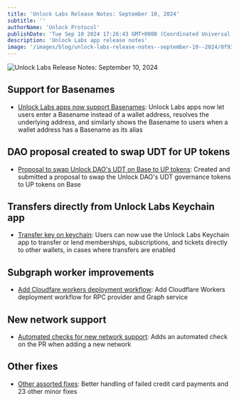 ```yaml
---
title: 'Unlock Labs Release Notes: September 10, 2024'
subtitle: ''
authorName: 'Unlock Protocol'
publishDate: 'Tue Sep 10 2024 17:26:43 GMT+0000 (Coordinated Universal Time)'
description: 'Unlock Labs app release notes'
image: '/images/blog/unlock-labs-release-notes--september-10--2024/8f93034a990c73ef27d2557cfbf980ec.jpg'
---
```


![Unlock Labs Release Notes: September 10, 2024](https://storage.googleapis.com/papyrus_images/8f93034a990c73ef27d2557cfbf980ec.jpg)

<div class="relative header-and-anchor"><h2 id="h-support-for-basenames">Support for Basenames</h2></div><ul><li><p><a target="_blank" rel="noopener noreferrer nofollow ugc" class="dont-break-out" href="https://github.com/unlock-protocol/unlock/pull/14558">Unlock Labs apps now support Basenames</a>: Unlock Labs apps now let users enter a Basename instead of a wallet address, resolves the underlying address, and similarly shows the Basename to users when a wallet address has a Basename as its alias </p></li></ul><div class="relative header-and-anchor"><h2 id="h-dao-proposal-created-to-swap-udt-for-up-tokens">DAO proposal created to swap UDT for UP tokens</h2></div><ul><li><p><a target="_blank" rel="noopener noreferrer nofollow ugc" class="dont-break-out" href="https://github.com/unlock-protocol/unlock/pull/14449">Proposal to swap Unlock DAO's UDT on Base to UP tokens</a>: Created and submitted a proposal to swap the Unlock DAO's UDT governance tokens to UP tokens on Base</p></li></ul><div class="relative header-and-anchor"><h2 id="h-transfers-directly-from-unlock-labs-keychain-app">Transfers directly from Unlock Labs Keychain app</h2></div><ul><li><p><a target="_blank" rel="noopener noreferrer nofollow ugc" class="dont-break-out" href="https://github.com/unlock-protocol/unlock/pull/14434">Transfer key on keychain</a>: Users can now use the Unlock Labs Keychain app to transfer or lend memberships, subscriptions, and tickets directly to other wallets, in cases where transfers are enabled</p></li></ul><div class="relative header-and-anchor"><h2 id="h-subgraph-worker-improvements">Subgraph worker improvements</h2></div><ul><li><p><a target="_blank" rel="noopener noreferrer nofollow ugc" class="dont-break-out" href="https://github.com/unlock-protocol/unlock/pull/14469">Add Cloudfare workers deployment workflow</a>: Add Cloudflare Workers deployment workflow for RPC provider and Graph service</p></li></ul><div class="relative header-and-anchor"><h2 id="h-new-network-support">New network support</h2></div><ul><li><p><a target="_blank" rel="noopener noreferrer nofollow ugc" class="dont-break-out" href="https://github.com/unlock-protocol/unlock/pull/14243">Automated checks for new network support</a>: Adds an automated check on the PR when adding a new network</p></li></ul><div class="relative header-and-anchor"><h2 id="h-other-fixes">Other fixes</h2></div><ul><li><p><a target="_blank" rel="noopener noreferrer nofollow ugc" class="dont-break-out" href="https://github.com/unlock-protocol/unlock/releases/tag/20240910-1">Other assorted fixes</a>: Better handling of failed credit card payments and 23 other minor fixes</p></li></ul><p></p>
